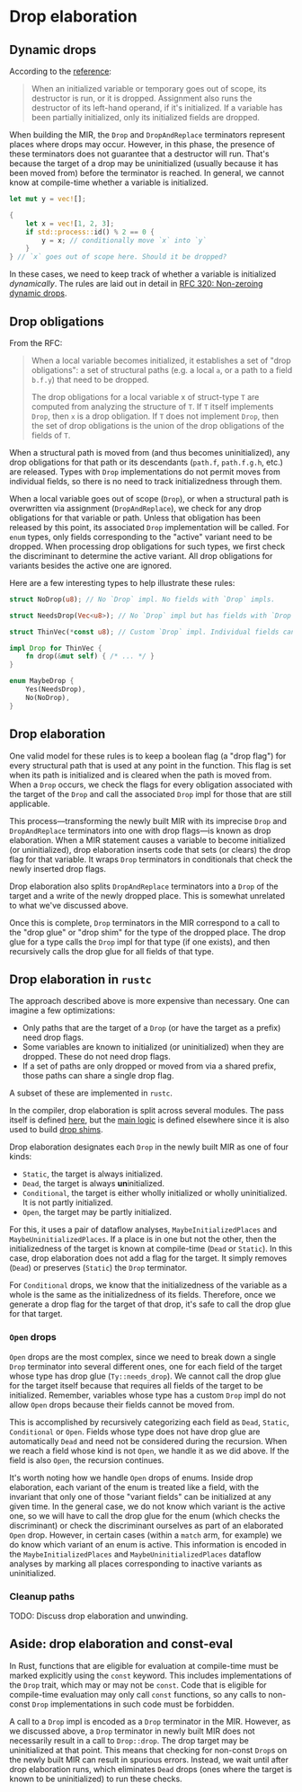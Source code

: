 # Drop elaboration

<!-- toc -->

## Dynamic drops

According to the [reference][reference-drop]:

> When an initialized variable or temporary goes out of scope, its destructor
> is run, or it is dropped. Assignment also runs the destructor of its
> left-hand operand, if it's initialized. If a variable has been partially
> initialized, only its initialized fields are dropped.

When building the MIR, the `Drop` and `DropAndReplace` terminators represent
places where drops may occur. However, in this phase, the presence of these
terminators does not guarantee that a destructor will run. That's because the
target of a drop may be uninitialized (usually because it has been moved from)
before the terminator is reached. In general, we cannot know at compile-time whether a
variable is initialized.

```rust
let mut y = vec![];

{
    let x = vec![1, 2, 3];
    if std::process::id() % 2 == 0 {
        y = x; // conditionally move `x` into `y`
    }
} // `x` goes out of scope here. Should it be dropped?
```

In these cases, we need to keep track of whether a variable is initialized
*dynamically*. The rules are laid out in detail in [RFC 320: Non-zeroing
dynamic drops][RFC 320].

## Drop obligations

From the RFC:

> When a local variable becomes initialized, it establishes a set of "drop
> obligations": a set of structural paths (e.g. a local `a`, or a path to a
> field `b.f.y`) that need to be dropped.
>
> The drop obligations for a local variable x of struct-type `T` are computed
> from analyzing the structure of `T`. If `T` itself implements `Drop`, then `x` is a
> drop obligation. If `T` does not implement `Drop`, then the set of drop
> obligations is the union of the drop obligations of the fields of `T`.

When a structural path is moved from (and thus becomes uninitialized), any drop
obligations for that path or its descendants (`path.f`, `path.f.g.h`, etc.) are
released. Types with `Drop` implementations do not permit moves from individual
fields, so there is no need to track initializedness through them.

When a local variable goes out of scope (`Drop`), or when a structural path is
overwritten via assignment (`DropAndReplace`), we check for any drop
obligations for that variable or path.  Unless that obligation has been
released by this point, its associated `Drop` implementation will be called.
For `enum` types, only fields corresponding to the "active" variant need to be
dropped. When processing drop obligations for such types, we first check the
discriminant to determine the active variant. All drop obligations for variants
besides the active one are ignored.

Here are a few interesting types to help illustrate these rules:

```rust
struct NoDrop(u8); // No `Drop` impl. No fields with `Drop` impls.

struct NeedsDrop(Vec<u8>); // No `Drop` impl but has fields with `Drop` impls.

struct ThinVec(*const u8); // Custom `Drop` impl. Individual fields cannot be moved from.

impl Drop for ThinVec {
    fn drop(&mut self) { /* ... */ }
}

enum MaybeDrop {
    Yes(NeedsDrop),
    No(NoDrop),
}
```

## Drop elaboration

One valid model for these rules is to keep a boolean flag (a "drop flag") for
every structural path that is used at any point in the function. This flag is
set when its path is initialized and is cleared when the path is moved from.
When a `Drop` occurs, we check the flags for every obligation associated with
the target of the `Drop` and call the associated `Drop` impl for those that are
still applicable.

This process—transforming the newly built MIR with its imprecise `Drop` and
`DropAndReplace` terminators into one with drop flags—is known as drop
elaboration. When a MIR statement causes a variable to become initialized (or
uninitialized), drop elaboration inserts code that sets (or clears) the drop
flag for that variable. It wraps `Drop` terminators in conditionals that check
the newly inserted drop flags.

Drop elaboration also splits `DropAndReplace` terminators into a `Drop` of the
target and a write of the newly dropped place. This is somewhat unrelated to what
we've discussed above.

Once this is complete, `Drop` terminators in the MIR correspond to a call to
the "drop glue" or "drop shim" for the type of the dropped place. The drop
glue for a type calls the `Drop` impl for that type (if one exists), and then
recursively calls the drop glue for all fields of that type.

## Drop elaboration in `rustc`

The approach described above is more expensive than necessary. One can imagine
a few optimizations:

- Only paths that are the target of a `Drop` (or have the target as a prefix)
  need drop flags.
- Some variables are known to initialized (or uninitialized) when they are
  dropped. These do not need drop flags.
- If a set of paths are only dropped or moved from via a shared prefix, those
  paths can share a single drop flag.

A subset of these are implemented in `rustc`.

In the compiler, drop elaboration is split across several modules. The pass
itself is defined [here][drops-transform], but the [main logic][drops] is
defined elsewhere since it is also used to build [drop shims][drops-shim].

Drop elaboration designates each `Drop` in the newly built MIR as one of four
kinds:

- `Static`, the target is always initialized.
- `Dead`, the target is always **un**initialized.
- `Conditional`, the target is either wholly initialized or wholly
  uninitialized. It is not partly initialized.
- `Open`, the target may be partly initialized.

For this, it uses a pair of dataflow analyses, `MaybeInitializedPlaces` and
`MaybeUninitializedPlaces`. If a place is in one but not the other, then the
initializedness of the target is known at compile-time (`Dead` or `Static`).
In this case, drop elaboration does not add a flag for the target. It simply
removes (`Dead`) or preserves (`Static`) the `Drop` terminator.

For `Conditional` drops, we know that the initializedness of the variable as a
whole is the same as the initializedness of its fields. Therefore, once we
generate a drop flag for the target of that drop, it's safe to call the drop
glue for that target.

### `Open` drops

`Open` drops are the most complex, since we need to break down a single `Drop`
terminator into several different ones, one for each field of the target whose
type has drop glue (`Ty::needs_drop`). We cannot call the drop glue for the
target itself because that requires all fields of the target to be initialized.
Remember, variables whose type has a custom `Drop` impl do not allow `Open`
drops because their fields cannot be moved from.

This is accomplished by recursively categorizing each field as `Dead`,
`Static`, `Conditional` or `Open`. Fields whose type does not have drop glue
are automatically `Dead` and need not be considered during the recursion. When
we reach a field whose kind is not `Open`, we handle it as we did above. If the
field is also `Open`, the recursion continues.

It's worth noting how we handle `Open` drops of enums. Inside drop elaboration,
each variant of the enum is treated like a field, with the invariant that only
one of those "variant fields" can be initialized at any given time. In the
general case, we do not know which variant is the active one, so we will have
to call the drop glue for the enum (which checks the discriminant) or check the
discriminant ourselves as part of an elaborated `Open` drop. However, in
certain cases (within a `match` arm, for example) we do know which variant of
an enum is active. This information is encoded in the `MaybeInitializedPlaces`
and `MaybeUninitializedPlaces` dataflow analyses by marking all places
corresponding to inactive variants as uninitialized.

### Cleanup paths

TODO: Discuss drop elaboration and unwinding.

## Aside: drop elaboration and const-eval

In Rust, functions that are eligible for evaluation at compile-time must be
marked explicitly using the `const` keyword. This includes implementations  of
the `Drop` trait, which may or may not be `const`. Code that is eligible for
compile-time evaluation may only call `const` functions, so any calls to
non-const `Drop` implementations in such code must be forbidden.

A call to a `Drop` impl is encoded as a `Drop` terminator in the MIR. However,
as we discussed above, a `Drop` terminator in newly built MIR does not
necessarily result in a call to `Drop::drop`. The drop target may be
uninitialized at that point. This means that checking for non-const `Drop`s on
the newly built MIR can result in spurious errors. Instead, we wait until after
drop elaboration runs, which eliminates `Dead` drops (ones where the target is
known to be uninitialized) to run these checks.

[RFC 320]: https://rust-lang.github.io/rfcs/0320-nonzeroing-dynamic-drop.html
[reference-drop]: https://doc.rust-lang.org/reference/destructors.html
[drops]: https://github.com/rust-lang/rust/blob/master/compiler/rustc_mir_dataflow/src/elaborate_drops.rs
[drops-shim]: https://github.com/rust-lang/rust/blob/master/compiler/rustc_mir_transform/src/shim.rs
[drops-transform]: https://github.com/rust-lang/rust/blob/master/compiler/rustc_mir_dataflow/src/elaborate_drops.rs
